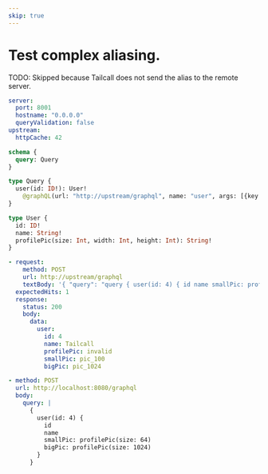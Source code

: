 ```yaml
---
skip: true
---
```


# Test complex aliasing.

TODO: Skipped because Tailcall does not send the alias to the remote server.

```yaml @config
server:
  port: 8001
  hostname: "0.0.0.0"
  queryValidation: false
upstream:
  httpCache: 42
```

```graphql @schema
schema {
  query: Query
}

type Query {
  user(id: ID!): User!
    @graphQL(url: "http://upstream/graphql", name: "user", args: [{key: "id", value: "{{.args.id}}"}])
}

type User {
  id: ID!
  name: String!
  profilePic(size: Int, width: Int, height: Int): String!
}
```

```yml @mock
- request:
    method: POST
    url: http://upstream/graphql
    textBody: '{ "query": "query { user(id: 4) { id name smallPic: profilePic(size: 64) bigPic: profilePic(size: 1024) } }" }'
  expectedHits: 1
  response:
    status: 200
    body:
      data:
        user:
          id: 4
          name: Tailcall
          profilePic: invalid
          smallPic: pic_100
          bigPic: pic_1024
```

```yml @test
- method: POST
  url: http://localhost:8080/graphql
  body:
    query: |
      {
        user(id: 4) {
          id
          name
          smallPic: profilePic(size: 64)
          bigPic: profilePic(size: 1024)
        }
      }
```
